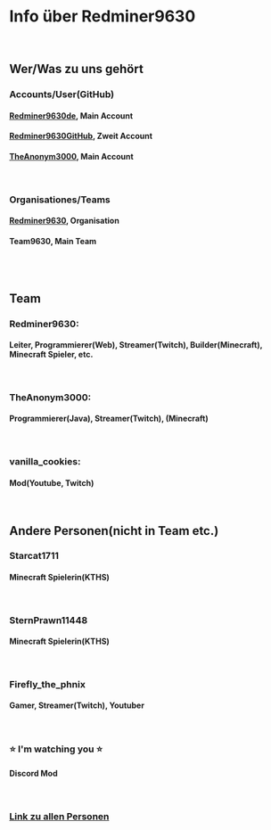 # Info über Redminer9630
<br>

## Wer/Was zu uns gehört

### Accounts/User(GitHub)
#### [Redminer9630de](https://github.com/Redminer9630de), Main Account
#### [Redminer9630GitHub](https://github.com/Redminer9630GitHub), Zweit Account
#### [TheAnonym3000](https://github.com/TheAnonym3000), Main Account
<br>

### Organisationes/Teams
#### [Redminer9630](https://github.com/Redminer9630), Organisation
#### Team9630, Main Team
<br>
<br>

## Team
### Redminer9630:
#### Leiter, Programmierer(Web), Streamer(Twitch), Builder(Minecraft), Minecraft Spieler, etc.
<br>

### TheAnonym3000:
#### Programmierer(Java), Streamer(Twitch), (Minecraft)
<br>

### vanilla_cookies:
#### Mod(Youtube, Twitch)
<br>

## Andere Personen(nicht in Team etc.)

### Starcat1711
#### Minecraft Spielerin(KTHS)
<br>

### SternPrawn11448
#### Minecraft Spielerin(KTHS)
<br>

### Firefly_the_phnix
#### Gamer, Streamer(Twitch), Youtuber
<br>

### ⭐ I'm watching you ⭐
#### Discord Mod
<br>

### [Link zu allen Personen](https://redminer9630.ddns.net)
